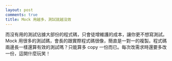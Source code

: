```yaml
---
layout: post
comments: true
title: Mock 用越多，測試就越沒效
---
```




而沒有用的測試佔據大部份的程式碼，只會徒增維護的成本，讓你更不想寫測試。Mock 用很多的測試碼，會長的跟實際程式碼很像，簡直是一對一的複製。程式碼兩邊長一樣還算有效的測試嗎？只能算多 copy 一份而已。每次改需求時還要多改一份，這開什麼玩笑！

